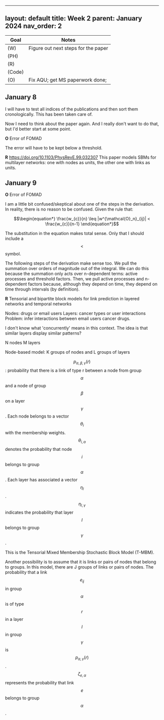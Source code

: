  ---
layout: default
title: Week 2
parent: January 2024
nav_order: 2
---

| Goal | Notes |
| ----------- | ----------- |                               
|(W)|Figure out next steps for the paper |
|(PH)| |
|(R)| |
|(Code)| |
|(O)|Fix AQU; get MS paperwork done; |


## January 8

I will have to test all indices of the publications and then sort them cronologically.
This has been taken care of.

Now I need to think about the paper again. And I really don't want to do that, but I'd better start at some point.

**O** Error of FOMAD

The error will have to be kept below a threshold.

**R** https://doi.org/10.1103/PhysRevE.99.032307
This paper models SBMs for multilayer networks: one with nodes as units, the other one with links as units.

## January 9

**O** Error of FOMAD

I am a little bit confused/skeptical about one of the steps in the derivation. In reality, there is no reason to be confused. Given the rule that:

$$\begin{equation*}
\frac{w_{c}}{n} \leq |w^{\mathcal{O}_n}_{ij}| < \frac{w_{c}}{n-1}
\end{equation*}$$

The substitution in the equation makes total sense. Only that I should include a $$<$$ symbol.

The following steps of the derivation make sense too. We pull the summation over orders of magnitude out of the integral. We can do this because the summation only acts over n-dependent terms: active processes and threshold factors.
Then, we pull active processes and n-dependent factors because, although they depend on time, they depend on time through intervals (by definition).



**R** Tensorial and bipartite block models for link prediction in layered networks and temporal networks


Nodes: drugs or email users
Layers: cancer types or user interactions
Problem: infer interactions between email users cancer drugs.

I don't know what 'concurrently' means in this context.
The idea is that similar layers display similar patterns?

N nodes
M layers

Node-based model: K groups of nodes and L groups of layers

$$p_{\alpha, \beta, \gamma} (r)$$ : probability that there is a link of type r between a node
from group $$\alpha$$ and a node of group $$\beta$$ on a layer $$\gamma$$.
Each node belongs to a vector $$\theta_i$$ with the membership weights.
$$\theta_{i, \alpha}$$ denotes the probability that node $$i$$ belongs to group $$\alpha$$.
Each layer has associated a vector $$\eta_l$$. $$\eta_{l, \gamma}$$ indicates the probability that layer $$l$$ belongs to group $$\gamma$$.

This is the Tensorial Mixed Membership Stochastic Block Model (T-MBM).

Another possibility is to assume that it is links or pairs of nodes that belong to groups.
In this model, there are J groups of links or pairs of nodes.
The probability that a link $$e_{ij}$$ in group $$\alpha$$ is of type $$r$$ in a layer $$l$$ in group $$\gamma$$ is $$p_{\alpha, \gamma} (r)$$.
$$\zeta_{e,\alpha}$$ represents  the probability that link $$e$$ belongs to group $$\alpha$$.